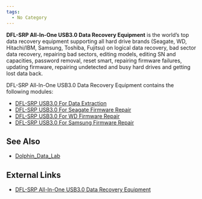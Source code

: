 ```yaml
---
tags:
  - No Category
---
```

**DFL-SRP All-In-One USB3.0 Data Recovery Equipment** is the world’s top
data recovery equipment supporting all hard drive brands (Seagate, WD,
Hitachi/IBM, Samsung, Toshiba, Fujitsu) on logical data recovery, bad
sector data recovery, repairing bad sectors, editing models, editing SN
and capacities, password removal, reset smart, repairing firmware
failures, updating firmware, repairing undetected and busy hard drives
and getting lost data back.

DFL-SRP All-In-One USB3.0 Data Recovery Equipment contains the following
modules:

- [DFL-SRP USB3.0 For Data
  Extraction](dfl-srp_usb3.0_for_data_extraction.md)
- [DFL-SRP USB3.0 For Seagate Firmware
  Repair](dfl-srp_usb3.0_for_seagate_firmware_repair.md)
- [DFL-SRP USB3.0 For WD Firmware
  Repair](dfl-srp_usb3.0_for_wd_firmware_repair.md)
- [DFL-SRP USB3.0 For Samsung Firmware
  Repair](dfl-srp_usb3.0_for_samsung_firmware_repair.md)

## See Also

- [Dolphin_Data_Lab](dolphin_data_lab.md)

## External Links

- [DFL-SRP All-In-One USB3.0 Data Recovery Equipment](https://www.dolphindatalab.com/product/dfl-super-data-recovery-equipment/)
